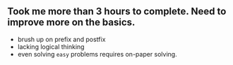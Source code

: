 ## Took me more than 3 hours to complete. Need to improve more on the basics.

- brush up on prefix and postfix
- lacking logical thinking
- even solving `easy` problems requires on-paper solving. 
